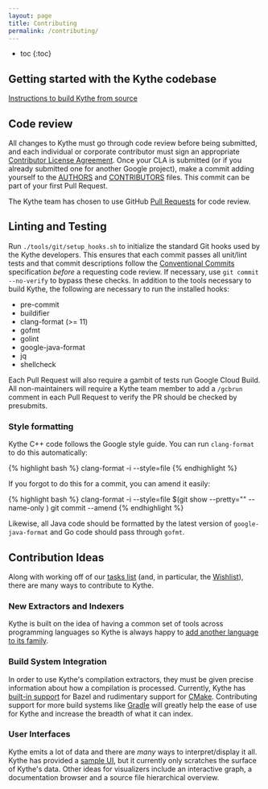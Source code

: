 ```yaml
---
layout: page
title: Contributing
permalink: /contributing/
---
```


* toc
{:toc}

## Getting started with the Kythe codebase

[Instructions to build Kythe from source]({{site.baseuri}}/getting-started)

## Code review

All changes to Kythe must go through code review before being submitted, and
each individual or corporate contributor must sign an appropriate [Contributor
License Agreement](https://cla.developers.google.com/about).  Once your CLA is
submitted (or if you already submitted one for another Google project), make a
commit adding yourself to the
[AUTHORS]({{site.data.development.source_browser}}/AUTHORS) and
[CONTRIBUTORS]({{site.data.development.source_browser}}/CONTRIBUTORS)
files. This commit can be part of your first Pull Request.

The Kythe team has chosen to use GitHub [Pull Requests](https://guides.github.com/activities/forking/)
for code review.

## Linting and Testing

Run `./tools/git/setup_hooks.sh` to initialize the standard Git hooks used by
the Kythe developers.  This ensures that each commit passes all unit/lint tests
and that commit descriptions follow the [Conventional
Commits](https://www.conventionalcommits.org/en/v1.0.0-beta.2/) specification
*before* a requesting code review.  If necessary, use `git commit --no-verify`
to bypass these checks.  In addition to the tools necessary to build Kythe, the
following are necessary to run the installed hooks:

- pre-commit
- buildifier
- clang-format (>= 11)
- gofmt
- golint
- google-java-format
- jq
- shellcheck

Each Pull Request will also require a gambit of tests run Google Cloud Build.
All non-maintainers will require a Kythe team member to add a `/gcbrun` comment
in each Pull Request to verify the PR should be checked by presubmits.

### Style formatting

Kythe C++ code follows the Google style guide. You can run `clang-format` to do
this automatically:

{% highlight bash %}
clang-format -i --style=file <filename>
{% endhighlight %}

If you forgot to do this for a commit, you can amend it easily:

{% highlight bash %}
clang-format -i --style=file $(git show --pretty="" --name-only <SHA1>)
git commit --amend
{% endhighlight %}

Likewise, all Java code should be formatted by the latest version of
`google-java-format` and Go code should pass through `gofmt`.

## Contribution Ideas

Along with working off of our [tasks
list]({{site.data.development.issue_tracker}}) (and, in particular, the
[Wishlist]({{site.data.development.github}}/labels/wishlist)),
there are many ways to contribute to Kythe.

### New Extractors and Indexers

Kythe is built on the idea of having a common set of tools across programming
languages so Kythe is always happy to
[add another language to its family]({{site.baseurl}}/docs/kythe-compatible-compilers.html).

### Build System Integration

In order to use Kythe's compilation extractors, they must be given precise
information about how a compilation is processed.  Currently, Kythe has
[built-in support]({{site.data.development.source_browser}}/kythe/extractors/bazel/extract.sh)
for Bazel and rudimentary support for
[CMake]({{site.data.development.source_browser}}/kythe/extractors/cmake/).
Contributing support for more build systems like [Gradle](https://gradle.org)
will greatly help the ease of use for Kythe and increase the breadth of what it
can index.

### User Interfaces

Kythe emits a lot of data and there are *many* ways to interpret/display it all.
Kythe has provided a
[sample UI]({{site.baseuri}}/examples#visualizing-cross-references), but it
currently only scratches the surface of Kythe's data.  Other ideas for
visualizers include an interactive graph, a documentation browser and a source file
hierarchical overview.
